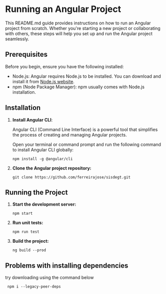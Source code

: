 # Running an Angular Project

This README.md guide provides instructions on how to run an Angular project from scratch. Whether you're starting a new project or collaborating with others, these steps will help you set up and run the Angular project seamlessly.

## Prerequisites

Before you begin, ensure you have the following installed:

- Node.js: Angular requires Node.js to be installed. You can download and install it from [Node.js website](https://nodejs.org/).
- npm (Node Package Manager): npm usually comes with Node.js installation.

## Installation

1. **Install Angular CLI**:

   Angular CLI (Command Line Interface) is a powerful tool that simplifies the process of creating and managing Angular projects.

   Open your terminal or command prompt and run the following command to install Angular CLI globally:

   ```
   npm install -g @angular/cli
    ```

2. **Clone the Angular project repository:**

    ```
    git clone https://github.com/ferreirajose/sisdegt.git
    ```

## Running the Project

1. **Start the development server:**

    ```
    npm start
    ```
2. **Run unit tests:**
    
    ```
    npm run test
    ```
3. **Build the project:**
    ```
    ng build --prod
    ```

## Problems with installing dependencies

  try downloading using the command below
  
  ```
   npm i --legacy-peer-deps
  ```

